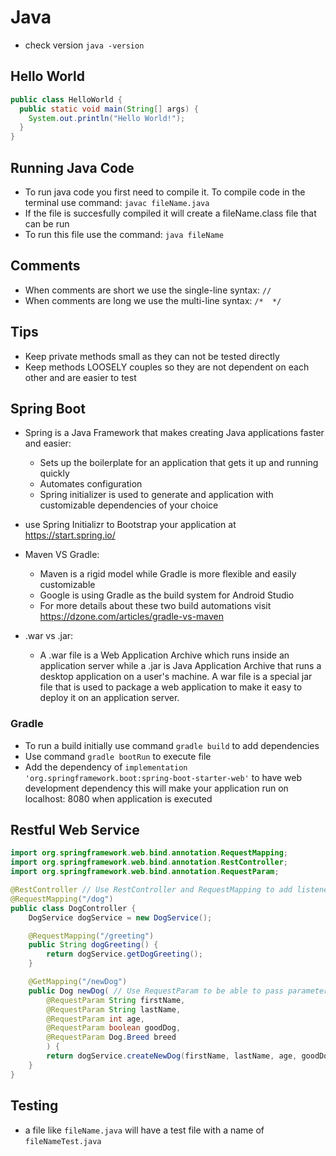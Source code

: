 # Java

- check version `java -version`

## Hello World

```java
public class HelloWorld {
  public static void main(String[] args) {
    System.out.println("Hello World!");
  }
}
```
## Running Java Code

- To run java code you first need to compile it. To compile code in the terminal use command: `javac fileName.java`
- If the file is succesfully compiled it will create a fileName.class file that can be run
- To run this file use the command: `java fileName`

## Comments

- When comments are short we use the single-line syntax: `//`
- When comments are long we use the multi-line syntax: `/*  */`

## Tips

- Keep private methods small as they can not be tested directly
- Keep methods LOOSELY couples so they are not dependent on each other and are easier to test

## Spring Boot

- Spring is a Java Framework that makes creating Java applications faster and easier:
  - Sets up the boilerplate for an application that gets it up and running quickly
  - Automates configuration
  - Spring initializer is used to generate and application with customizable dependencies of your choice 

- use Spring Initializr to Bootstrap your application at https://start.spring.io/

- Maven VS Gradle: 
  - Maven is a rigid model while Gradle is more flexible and easily customizable
  - Google is using Gradle as the build system for Android Studio
  - For more details about these two build automations visit https://dzone.com/articles/gradle-vs-maven

- .war vs .jar: 
  - A .war file is a Web Application Archive which runs inside an application server while a .jar is Java Application Archive that runs a desktop application on a user's machine. A war file is a special jar file that is used to package a web application to make it easy to deploy it on an application server.

### Gradle

- To run a build initially use command `gradle build` to add dependencies
- Use command `gradle bootRun` to execute file
- Add the dependency of `implementation 'org.springframework.boot:spring-boot-starter-web'` to have web development dependency this will make your application run on localhost: 8080 when application is executed  

## Restful Web Service

```java
import org.springframework.web.bind.annotation.RequestMapping;
import org.springframework.web.bind.annotation.RestController;
import org.springframework.web.bind.annotation.RequestParam;

@RestController // Use RestController and RequestMapping to add listeners to the route
@RequestMapping("/dog")
public class DogController {
    DogService dogService = new DogService();

    @RequestMapping("/greeting")
    public String dogGreeting() {
        return dogService.getDogGreeting();
    }

    @GetMapping("/newDog")
    public Dog newDog( // Use RequestParam to be able to pass parameters to api call
        @RequestParam String firstName, 
        @RequestParam String lastName, 
        @RequestParam int age, 
        @RequestParam boolean goodDog, 
        @RequestParam Dog.Breed breed
        ) {
        return dogService.createNewDog(firstName, lastName, age, goodDog, breed);
    }
}
```

## Testing

- a file like `fileName.java` will have a test file with a name of `fileNameTest.java`